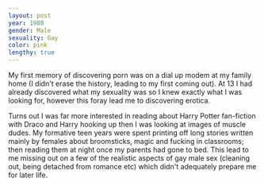 ```yaml
---
layout: post
year: 1988
gender: Male
sexuality: Gay
color: pink
lengthy: true
---
```

My first memory of discovering porn was on a dial up modem at my family home (I didn't erase the history, leading to my first coming out). At 13 I had already discovered what my sexuality was so I knew exactly what I was looking for, however this foray lead me to discovering erotica. 

<!--more-->

Turns out I was far more interested in reading about Harry Potter fan-fiction with Draco and Harry hooking up then I was looking at images of muscle dudes. My formative teen years were spent printing off long stories written mainly by females about broomsticks, magic and fucking in classrooms; then reading them at night once my parents had gone to bed. This lead to me missing out on a few of the realistic aspects of gay male sex (cleaning out, being detached from romance etc) which didn't adequately prepare me for later life.
